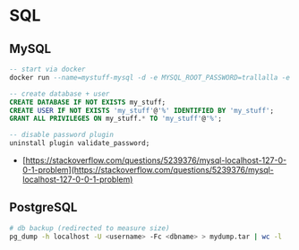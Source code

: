 # SQL

## MySQL

```sql
-- start via docker
docker run --name=mystuff-mysql -d -e MYSQL_ROOT_PASSWORD=trallalla -e MYSQL_DATABASE=my_stuff -e MYSQL_USER=my_stuff -e MYSQL_PASSWORD=my_stuff -p 3306:3306 mysql:8

-- create database + user
CREATE DATABASE IF NOT EXISTS my_stuff;
CREATE USER IF NOT EXISTS 'my_stuff'@'%' IDENTIFIED BY 'my_stuff';
GRANT ALL PRIVILEGES ON my_stuff.* TO 'my_stuff'@'%';

-- disable password plugin
uninstall plugin validate_password;
```

* [https://stackoverflow.com/questions/5239376/mysql-localhost-127-0-0-1-problem](https://stackoverflow.com/questions/5239376/mysql-localhost-127-0-0-1-problem)


## PostgreSQL

```bash
# db backup (redirected to measure size)
pg_dump -h localhost -U <username> -Fc <dbname> > mydump.tar | wc -l
```